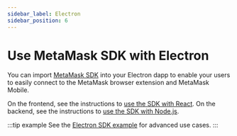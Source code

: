 ```yaml
---
sidebar_label: Electron
sidebar_position: 6
---
```


# Use MetaMask SDK with Electron

You can import [MetaMask SDK](../../../../concepts/sdk/index.mdx) into your Electron dapp to enable your users
to easily connect to the MetaMask browser extension and MetaMask Mobile.

On the frontend, see the instructions to [use the SDK with React](react/index.md).
On the backend, see the instructions to [use the SDK with Node.js](nodejs.md).

:::tip example
See the [Electron SDK example](https://github.com/MetaMask/metamask-sdk/tree/main/packages/examples/electronjs)
for advanced use cases.
:::
